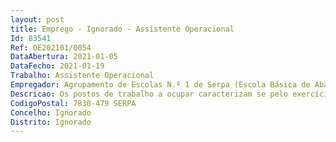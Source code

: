 ```yaml
--- 
layout: post
title: Emprego - Ignorado - Assistente Operacional
Id: 83541
Ref: OE202101/0054
DataAbertura: 2021-01-05
DataFecho: 2021-01-19
Trabalho: Assistente Operacional
Empregador: Agrupamento de Escolas N.º 1 de Serpa (Escola Básica de Abade Correia da Serra, Serpa - Sede)
Descricao: Os postos de trabalho a ocupar caracterizam se pelo exercício de funções na categoria de assistente operacional, tal como descrito no Anexo referido no n.º 2 do artigo 88.º da LTFP, e de acordo com as atividades inerentes às de auxiliar de ação educativa, de acordo designadamente com o seguinte perfil de competências  a) Exercer as tarefas de atendimento e encaminhamento dos utilizadores das escolas e controlar as entradas e saídas da escola  b) Prestar informações, utilizar equipamentos de comunicação, incluindo estabelecer ligações telefónicas, receber e transmitir mensagens c) Providenciar a limpeza, arrumação, conservação e boa utilização das instalações, bem como do material e equipamento didático e informático necessário ao desenvolvimento do processo educativo  d) Exercer atividades de apoio aos serviços de ação social escolar, laboratórios, refeitório, bar e bibliotecas escolares, de modo a permitir o seu normal funcionamento e) Reproduzir documentos com utilização de equipamento próprio, assegurando a sua manutenção e gestão de stocks necessários ao seu funcionamento f) Participar com os docentes no acompanhamento das crianças e jovens com vista a assegurar um bom ambiente educativo g) Cooperar nas atividades que visem a segurança de crianças e jovens na escola h) Prestar apoio e assistência em situações de primeiros socorros e, em caso de necessidade, acompanhar a criança ou o aluno à unidade de prestação de cuidados de saúde i) Efetuar, no interior e exterior, tarefas de apoio de modo a permitir o normal funcionamento dos serviços.
CodigoPostal: 7830-479 SERPA
Concelho: Ignorado
Distrito: Ignorado
--- 
```

